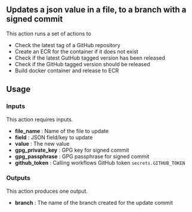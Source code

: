 ## Updates a json value in a file, to a branch with a signed commit

This action runs a set of actions to
- Check the latest tag of a GitHub repository
- Create an ECR for the container if it does not exist
- Check if the latest GutHub tagged version has been released
- Check if the GitHub tagged version should be released
- Build docker container and release to ECR


## Usage

### Inputs

This action requires inputs.

 - **file_name** : Name of the file to update
 - **field** : JSON field/key to update
 - **value** : The new value
 - **gpg_private_key** : GPG key for signed commit
 - **gpg_passphrase** : GPG passphrase for signed commit
 - **github_token** : Calling workflows GitHub token ```secrets.GITHUB_TOKEN ```

### Outputs

This action produces one output.

 - **branch** : The name of the branch created for the update commit
